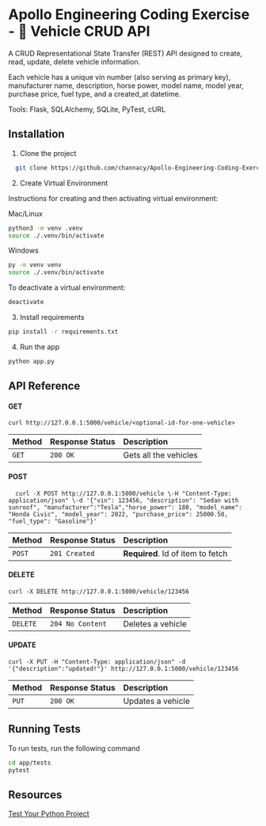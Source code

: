 
# Apollo Engineering Coding Exercise - 🚗 Vehicle CRUD API

A CRUD Representational State Transfer (REST) API designed to create, read, update, delete vehicle information. 

Each vehicle has a unique vin number (also serving as primary key), manufacturer name, description, horse power, model name, model year, purchase price, fuel type, and a created_at datetime.

Tools: Flask, SQLAlchemy, SQLite, PyTest, cURL

## Installation

1. Clone the project

```bash
  git clone https://github.com/channacy/Apollo-Engineering-Coding-Exercise.git
```

2. Create Virtual Environment

Instructions for creating and then activating virtual environment:

Mac/Linux
```bash
python3 -m venv .venv
source ./.venv/bin/activate
```

Windows
```bash 
py -m venv venv
source ./.venv/bin/activate
```
    
To deactivate a virtual environment:
```bash
deactivate
```

3. Install requirements

```bash
pip install -r requirements.txt
```

4. Run the app
```bash
python app.py
```

## API Reference

#### GET

```http
curl http://127.0.0.1:5000/vehicle/<optional-id-for-one-vehicle>
```

| Method | Response Status | Description                |
| :-------- | :------- | :------------------------- |
| `GET` | `200 OK` | Gets all the vehicles |

#### POST

```http
  curl -X POST http://127.0.0.1:5000/vehicle \-H "Content-Type: application/json" \-d '{"vin": 123456, "description": "Sedan with sunroof", "manufacturer":"Tesla","horse_power": 180, "model_name": "Honda Civic", "model_year": 2022, "purchase_price": 25000.50, "fuel_type": "Gasoline"}'
```

| Method | Response Status     | Description                       |
| :-------- | :------- | :-------------------------------- |
| `POST`      | `201 Created` | **Required**. Id of item to fetch |


#### DELETE

```http
curl -X DELETE http://127.0.0.1:5000/vehicle/123456
```

| Method | Response Status | Description                |
| :-------- | :------- | :------------------------- |
| `DELETE` | `204 No Content` | Deletes a vehicle |

#### UPDATE

```http
curl -X PUT -H "Content-Type: application/json" -d '{"description":"updated!"}' http://127.0.0.1:5000/vehicle/123456
```

| Method | Response Status | Description                |
| :-------- | :------- | :------------------------- |
| `PUT` | `200 OK` | Updates a vehicle |

## Running Tests

To run tests, run the following command

```bash
cd app/tests
pytest
```

## Resources

[Test Your Python Project](https://openclassrooms.com/en/courses/7747411-test-your-python-project/7894396-create-tests-for-the-flask-framework-using-pytest-flask)


